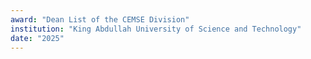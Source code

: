 ```yaml
---
award: "Dean List of the CEMSE Division"
institution: "King Abdullah University of Science and Technology"
date: "2025"
---
```

